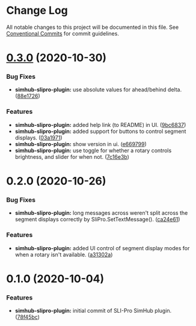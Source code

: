 # Change Log

All notable changes to this project will be documented in this file.
See [Conventional Commits](https://conventionalcommits.org) for commit guidelines.

# [0.3.0](https://github.com/simelation/simhub-plugins/compare/@simelation/simhub-slipro-plugin@0.2.0...@simelation/simhub-slipro-plugin@0.3.0) (2020-10-30)

### Bug Fixes

-   **simhub-slipro-plugin:** use absolute values for ahead/behind delta. ([88e1726](https://github.com/simelation/simhub-plugins/commit/88e17267568074aad41d38e13196990823bdbc9d))

### Features

-   **simhub-slipro-plugin:** added help link (to README) in UI. ([9bc6837](https://github.com/simelation/simhub-plugins/commit/9bc68374ee6bae7d0985ce5a0b049fac02dfd513))
-   **simhub-slipro-plugin:** added support for buttons to control segment displays. ([03a1971](https://github.com/simelation/simhub-plugins/commit/03a1971f21e49574a43e1ca483e8f13a8a776877))
-   **simhub-slipro-plugin:** show version in ui. ([e669799](https://github.com/simelation/simhub-plugins/commit/e669799ca311a84402d1fa2e8cda0e4ac68701b4))
-   **simhub-slipro-plugin:** use toggle for whether a rotary controls brightness, and slider for when not. ([7c16e3b](https://github.com/simelation/simhub-plugins/commit/7c16e3bf80382a8ac521e8d5aaa448d9558358b1))

# 0.2.0 (2020-10-26)

### Bug Fixes

-   **simhub-slipro-plugin:** long messages across weren't split across the segment displays correctly by SliPro.SetTextMessage(). ([ca24e61](https://github.com/simelation/simhub-plugins/commit/ca24e6109e32aa4d9d864edd1e34b017a9da6b1e))

### Features

-   **simhub-slipro-plugin:** added UI control of segment display modes for when a rotary isn't available. ([a31302a](https://github.com/simelation/simhub-plugins/commit/a31302ae18fdd330253cdfd2afa5efbaccff6698))

# 0.1.0 (2020-10-04)

### Features

-   **simhub-slipro-plugin:** initial commit of SLI-Pro SimHub plugin. ([78f45bc](https://github.com/simelation/simhub-plugins/commit/78f45bc959292a61fb4fdcc1d805ece3d0f25e92))
